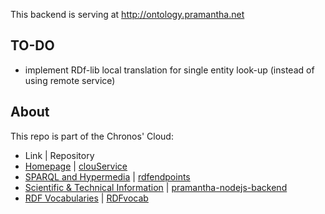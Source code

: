 This backend is serving at http://ontology.pramantha.net

## TO-DO

* implement RDf-lib local translation for single entity look-up (instead of using remote service)


## About
This repo is part of the Chronos' Cloud:
* Link  | Repository  
* [Homepage](http://www.projectchronos.eu)  | [clouService](https://github.com/SpaceAppsXploration/clouService)
* [SPARQL and Hypermedia](http://hypermedia.projectchronos.eu) | [rdfendpoints](https://github.com/SpaceAppsXploration/rdfendpoints)
* [Scientific & Technical Information](http://taxonomy.projectchronos.eu)  | [pramantha-nodejs-backend](https://github.com/SpaceAppsXploration/pramantha-nodejs-backend)
* [RDF Vocabularies](http://ontology.pramantha.net)  | [RDFvocab](https://github.com/SpaceAppsXploration/RDFvocab)  